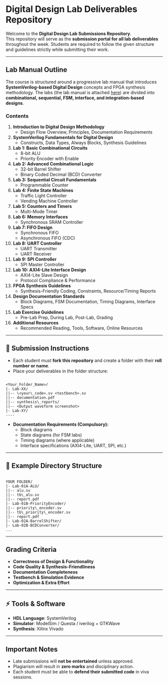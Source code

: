 # Digital Design Lab Deliverables Repository

Welcome to the **Digital Design Lab Submissions Repository**.  
This repository will serve as the **submission portal for all lab deliverables** throughout the week. Students are required to follow the given structure and guidelines strictly while submitting their work.  

---

## Lab Manual Outline

The course is structured around a progressive lab manual that introduces **SystemVerilog-based Digital Design** concepts and FPGA synthesis methodology. The labs (the lab manual is attached [here]([url](https://docs.google.com/document/d/1OXFfLt3pLThsZbMhK5p9150xLZNFo4R9T_oMhC6NobY/edit?usp=sharing))) are divided into **combinational, sequential, FSM, interface, and integration-based designs**.  

### Contents
1. **Introduction to Digital Design Methodology**
   - Design Flow Overview, Principles, Documentation Requirements
2. **SystemVerilog Fundamentals for Digital Design**
   - Constructs, Data Types, Always Blocks, Synthesis Guidelines
3. **Lab 1: Basic Combinational Circuits**
   - 8-bit ALU  
   - Priority Encoder with Enable
4. **Lab 2: Advanced Combinational Logic**
   - 32-bit Barrel Shifter  
   - Binary Coded Decimal (BCD) Converter
5. **Lab 3: Sequential Circuit Fundamentals**
   - Programmable Counter
6. **Lab 4: Finite State Machines**
   - Traffic Light Controller  
   - Vending Machine Controller
7. **Lab 5: Counters and Timers**
   - Multi-Mode Timer
8. **Lab 6: Memory Interfaces**
   - Synchronous SRAM Controller
9. **Lab 7: FIFO Design**
   - Synchronous FIFO  
   - Asynchronous FIFO (CDC)
10. **Lab 8: UART Controller**
    - UART Transmitter  
    - UART Receiver
11. **Lab 9: SPI Controller**
    - SPI Master Controller
12. **Lab 10: AXI4-Lite Interface Design**
    - AXI4-Lite Slave Design  
    - Protocol Compliance & Performance
13. **FPGA Synthesis Guidelines**
    - Synthesis-Friendly Coding, Constraints, Resource/Timing Reports
14. **Design Documentation Standards**
    - Block Diagrams, FSM Documentation, Timing Diagrams, Interface Specs
15. **Lab Exercise Guidelines**
    - Pre-Lab Prep, During Lab, Post-Lab, Grading
16. **Additional Resources**
    - Recommended Reading, Tools, Software, Online Resources

---

## 📝 Submission Instructions

- Each student must **fork this repository** and create a folder with their **roll number or name**.  
- Place your deliverables in the folder structure:

```

<Your_Folder_Name>/
|- Lab-XX/
||-- \<your\_code>.sv <testbench>.sv
||-- documentation.pdf
||-- synthesis\_reports/
||-- <Output waveform screenshot>
|- Lab-XY/
----

```

- **Documentation Requirements (Compulsory):**
  - Block diagrams
  - State diagrams (for FSM labs)
  - Timing diagrams (where applicable)
  - Interface specifications (AXI4-Lite, UART, SPI, etc.)
---

## 📂 Example Directory Structure

```

YOUR FOLDER/
|- Lab-01A-ALU/
||-- alu.sv
||-- tb\_alu.sv
||-- report.pdf
|- Lab-01B-PriorityEncoder/
||-- priority\_encoder.sv
||-- tb\_priority\_encoder.sv
||-- report.pdf
|- Lab-02A-BarrelShifter/
|- Lab-02B-BCDConverter/
...

```

---

## Grading Criteria

- **Correctness of Design & Functionality**
- **Code Quality & Synthesis-Friendliness**
- **Documentation Completeness**
- **Testbench & Simulation Evidence**
- **Optimization & Extra Effort**

---

## ⚡ Tools & Software

- **HDL Language**: SystemVerilog  
- **Simulator**: ModelSim / Questa / iverilog + GTKWave  
- **Synthesis**: Xilinx Vivado  

---

## Important Notes

- Late submissions will **not be entertained** unless approved.  
- Plagiarism will result in **zero marks** and disciplinary action.  
- Each student must be able to **defend their submitted code** in viva sessions.  
